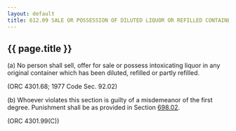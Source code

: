 ---
layout: default 
title: 612.09 SALE OR POSSESSION OF DILUTED LIQUOR OR REFILLED CONTAINERS.---

{{ page.title }}
----------------

​(a) No person shall sell, offer for sale or possess intoxicating liquor
in any original container which has been diluted, refilled or partly
refilled.

(ORC 4301.68; 1977 Code Sec. 92.02)

​(b) Whoever violates this section is guilty of a misdemeanor of the
first degree. Punishment shall be as provided in Section
[698.02](38e2f631.html).

(ORC 4301.99(C))

